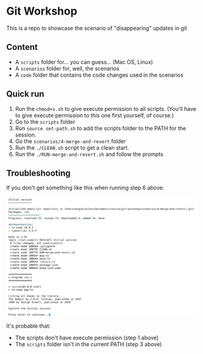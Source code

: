 # Git Workshop

This is a repo to showcase the scenario of "disappearing" updates in git

## Content

- A `scripts` folder for... you can guess... (Mac OS, Linux)
- A `scenarios` folder for, well, the scenarios
- A `code` folder that contains the code changes used in the scenarios

## Quick run

1. Run the `chmod+x.sh` to give execute permission to all scripts. (You'll have to give execute permission to this one first yourself, of course.)
2. Go to the `scripts` folder
3. Run `source set-path.sh` to add the scripts folder to the PATH for the session.
4. Go the `scenarios/4-merge-and-revert` folder
5. Run the `./CLEAN.sh` script to get a clean start.
6. Run the `./RUN-merge-and-revert.sh` and follow the prompts

## Troubleshooting

If you don't get something like this when running step 6 above:

![](images/initial-run.png)

It's probable that:

- The scripts don't have execute permission (step 1 above)
- The `scripts` folder isn't in the current PATH (step 3 above)
